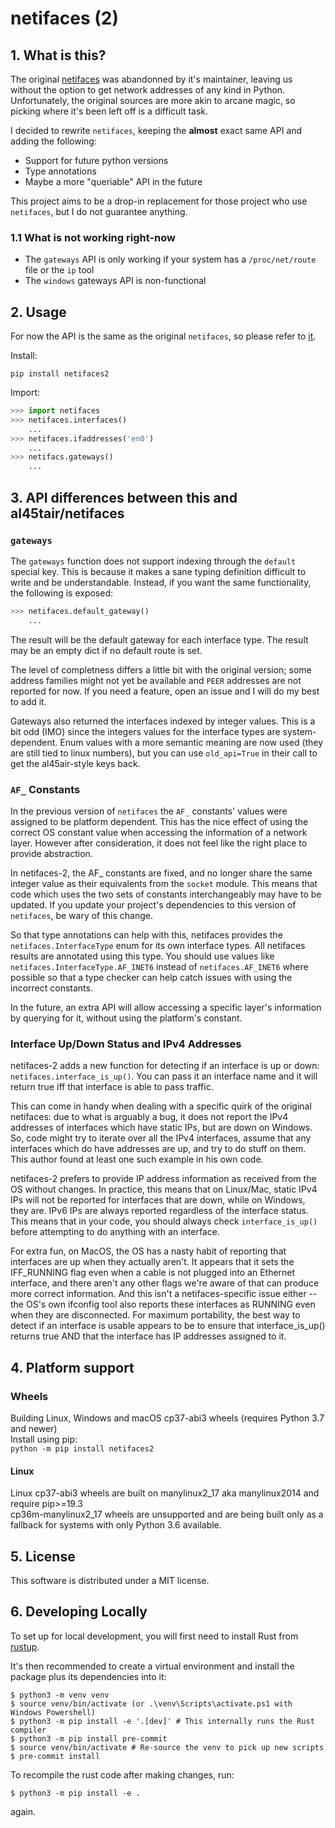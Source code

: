 # netifaces (2)

## 1. What is this?

The original [netifaces](https://github.com/al45tair/netifaces) was abandonned by it's maintainer,
leaving us without the option to get network addresses of any kind in Python. Unfortunately, the
original sources are more akin to arcane magic, so picking where it's been left off is a difficult
task.

I decided to rewrite `netifaces`, keeping the **almost** exact same API and adding the following:

- Support for future python versions
- Type annotations
- Maybe a more "queriable" API in the future

This project aims to be a drop-in replacement for those project who use `netifaces`, but I do not
guarantee anything.


### 1.1 What is not working **right-now**

- The `gateways` API is only working if your system has a `/proc/net/route` file or the `ip` tool
- The `windows` gateways API is non-functional

## 2. Usage

For now the API is the same as the original `netifaces`, so please refer to [it](https://github.com/al45tair/netifaces).

Install:
```shell
pip install netifaces2
```

Import:
```python
>>> import netifaces
>>> netifaces.interfaces()  
    ...
>>> netifaces.ifaddresses('en0')
    ...
>>> netifacs.gateways()
    ...
```

## 3. API differences between this and al45tair/netifaces

### `gateways`

The `gateways` function does not support indexing through the `default` special key. This is because it makes a
sane typing definition difficult to write and be understandable. Instead, if you want the same functionality,
the following is exposed:

```python
>>> netifaces.default_gateway()
    ...
```

The result will be the default gateway for each interface type. The result may
be an empty dict if no default route is set.

The level of completness differs a little bit with the original version; some
address families might not yet be available and `PEER` addresses are not
reported for now. If you need a feature, open an issue and I will do my best to
add it.

Gateways also returned the interfaces indexed by integer values. This is a bit
odd (IMO) since the integers values for the interface types are
system-dependent. Enum values with a more semantic meaning are now used (they
        are still tied to linux numbers), but you can use `old_api=True` in
their call to get the al45air-style keys back.

### `AF_` Constants

In the previous version of `netifaces` the `AF_` constants' values were assigned
to be platform dependent. This has the nice effect of using the correct OS constant value when
accessing the information of a network layer. However after consideration, it
does not feel like the right place to provide abstraction.

In netifaces-2, the AF_ constants are fixed, and no longer share the same integer value
as their equivalents from the `socket` module.  This means that code which uses the
two sets of constants interchangeably may have to be updated.  If you update your
project's dependencies to this version of `netifaces`, be wary of this change.

So that type annotations can help with this, netifaces provides the `netifaces.InterfaceType`
enum for its own interface types.  All netifaces results are annotated using this type.
You should use values like `netifaces.InterfaceType.AF_INET6` instead of `netifaces.AF_INET6`
where possible so that a type checker can help catch issues with using the incorrect constants.

In the future, an extra API will allow accessing a specific layer's information
by querying for it, without using the platform's constant.

### Interface Up/Down Status and IPv4 Addresses

netifaces-2 adds a new function for detecting if an interface is up or down: `netifaces.interface_is_up()`.  You can pass it an interface name and it will return true iff that interface is able to pass traffic.

This can come in handy when dealing with a specific quirk of the original netifaces: due to what is arguably a bug, it does not report the IPv4 addresses of interfaces which have static IPs, but are down on Windows.  So, code might try to iterate over all the IPv4 interfaces, assume that any interfaces which do have addresses are up, and try to do stuff on them.  This author found at least one such example in his own code.

netifaces-2 prefers to provide IP address information as received from the OS without changes.  In practice, this means that on Linux/Mac, static IPv4 IPs will not be reported for interfaces that are down, while on Windows, they are.   IPv6 IPs are always reported regardless of the interface status.  This means that in your code, you should always check `interface_is_up()` before attempting to do anything with an interface.

For extra fun, on MacOS, the OS has a nasty habit of reporting that interfaces are up when they actually aren't.  It appears that it sets the IFF_RUNNING flag even when a cable is not plugged into an Ethernet interface, and there aren't any other flags we're aware of that can produce more correct information.  And this isn't a netifaces-specific issue either -- the OS's own ifconfig tool also reports these interfaces as RUNNING even when they are disconnected.  For maximum portability, the best way to detect if an interface is usable appears to be to ensure that interface_is_up() returns true AND that the interface has IP addresses assigned to it.

## 4. Platform support

### Wheels
Building Linux, Windows and macOS cp37-abi3 wheels (requires Python 3.7 and newer)  
Install using pip:  
`python -m pip install netifaces2`

#### Linux  
Linux cp37-abi3 wheels are built on manylinux2_17 aka manylinux2014 and require pip>=19.3  
cp36m-manylinux2_17 wheels are unsupported and are being built only as a fallback
for systems with only Python 3.6 available.

## 5. License

This software is distributed under a MIT license.

## 6. Developing Locally

To set up for local development, you will first need to install Rust from [rustup](https://rustup.rs/).

It's then recommended to create a virtual environment and install the package plus its dependencies into it:
```
$ python3 -m venv venv
$ source venv/bin/activate (or .\venv\Scripts\activate.ps1 with Windows Powershell)
$ python3 -m pip install -e '.[dev]' # This internally runs the Rust compiler
$ python3 -m pip install pre-commit
$ source venv/bin/activate # Re-source the venv to pick up new scripts
$ pre-commit install
```

To recompile the rust code after making changes, run:
```
$ python3 -m pip install -e .
```
again.
